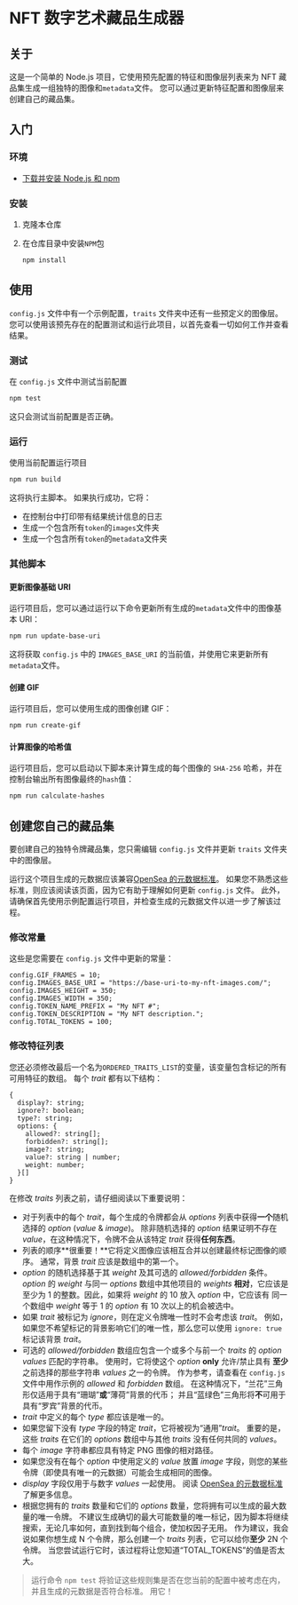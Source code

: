 # NFT 数字艺术藏品生成器

## 关于

这是一个简单的 Node.js 项目，它使用预先配置的特征和图像层列表来为 NFT 藏品集生成一组独特的图像和`metadata`文件。 您可以通过更新特征配置和图像层来创建自己的藏品集。

## 入门

### 环境

- [下载并安装 Node.js 和 npm](https://docs.npmjs.com/downloading-and-installing-node-js-and-npm)

### 安装

1. 克隆本仓库

2. 在仓库目录中安装`NPM`包

   ```sh
   npm install
   ```

## 使用

`config.js` 文件中有一个示例配置，`traits` 文件夹中还有一些预定义的图像层。 您可以使用该预先存在的配置测试和运行此项目，以首先查看一切如何工作并查看结果。

### 测试

在 `config.js` 文件中测试当前配置

   ```sh
   npm test
   ```

这只会测试当前配置是否正确。

### 运行

使用当前配置运行项目

   ```sh
   npm run build
   ```

这将执行主脚本。 如果执行成功，它将：

- 在控制台中打印带有结果统计信息的日志
- 生成一个包含所有`token`的`images`文件夹
- 生成一个包含所有`token`的`metadata`文件夹

### 其他脚本

#### 更新图像基础 URI

运行项目后，您可以通过运行以下命令更新所有生成的`metadata`文件中的图像基本 URI：

   ```sh
   npm run update-base-uri
   ```

这将获取 `config.js` 中的 `IMAGES_BASE_URI` 的当前值，并使用它来更新所有`metadata`文件。

#### 创建 GIF

运行项目后，您可以使用生成的图像创建 GIF：

   ```sh
   npm run create-gif
   ```

#### 计算图像的哈希值

运行项目后，您可以启动以下脚本来计算生成的每个图像的 `SHA-256` 哈希，并在控制台输出所有图像最终的`hash`值：

   ```sh
   npm run calculate-hashes
   ```

## 创建您自己的藏品集

要创建自己的独特令牌藏品集，您只需编辑 `config.js` 文件并更新 `traits` 文件夹中的图像层。

运行这个项目生成的元数据应该兼容[OpenSea 的元数据标准](https://docs.opensea.io/docs/metadata-standards)。 如果您不熟悉这些标准，则应该阅读该页面，因为它有助于理解如何更新 `config.js` 文件。 此外，请确保首先使用示例配置运行项目，并检查生成的元数据文件以进一步了解该过程。

### 修改常量

这些是您需要在 `config.js` 文件中更新的常量：

   ```JS
   config.GIF_FRAMES = 10;
   config.IMAGES_BASE_URI = "https://base-uri-to-my-nft-images.com/";
   config.IMAGES_HEIGHT = 350;
   config.IMAGES_WIDTH = 350;
   config.TOKEN_NAME_PREFIX = "My NFT #";
   config.TOKEN_DESCRIPTION = "My NFT description.";
   config.TOTAL_TOKENS = 100;
   ```

### 修改特征列表

您还必须修改最后一个名为`ORDERED_TRAITS_LIST`的变量，该变量包含标记的所有可用特征的数组。
每个 _trait_ 都有以下结构：

   ```JS
   {
     display?: string;
     ignore?: boolean;
     type?: string;
     options: {
       allowed?: string[];
       forbidden?: string[];
       image?: string;
       value?: string | number;
       weight: number;
     }[]
   }
   ```

在修改 _traits_ 列表之前，请仔细阅读以下重要说明：

- 对于列表中的每个 _trait_，每个生成的令牌都会从 _options_ 列表中获得**一个**随机选择的 _option_ (_value_ & _image_)。 除非随机选择的 _option_ 结果证明不存在 _value_，在这种情况下，令牌不会从该特定 _trait_ 获得**任何东西**。
- 列表的顺序**很重要！**它将定义图像应该相互合并以创建最终标记图像的顺序。 通常，背景 _trait_ 应该是数组中的第一个。
- _option_ 的随机选择基于其 _weight_ 及其可选的 _allowed/forbidden_ 条件。 _option_ 的 _weight_ 与同一 _options_ 数组中其他项目的 _weights_ **相对**，它应该是至少为 1 的整数。因此，如果将 _weight_ 的 10 放入 _option_ 中，它应该有 同一个数组中 _weight_ 等于 1 的 _option_ 有 10 次以上的机会被选中。
- 如果 _trait_ 被标记为 _ignore_，则在定义令牌唯一性时不会考虑该 _trait_。 例如，如果您不希望标记的背景影响它们的唯一性，那么您可以使用 `ignore: true` 标记该背景 _trait_。
- 可选的 _allowed/forbidden_ 数组应包含一个或多个与前一个 _traits_ 的 _option values_ 匹配的字符串。 使用时，它将使这个 _option_ **only** 允许/禁止具有 **至少** 之前选择的那些字符串 _values_ 之一的令牌。 作为参考，请查看在 `config.js` 文件中用作示例的 _allowed_ 和 _forbidden_ 数组。 在这种情况下，“兰花”三角形仅适用于具有“珊瑚”**或**“薄荷”背景的代币； 并且“蓝绿色”三角形将**不**可用于具有“罗宾”背景的代币。
- _trait_ 中定义的每个 _type_ 都应该是唯一的。
- 如果您留下没有 _type_ 字段的特定 _trait_，它将被视为“通用”_trait_。 重要的是，这些 _traits_ 在它们的 _options_ 数组中与其他 _traits_ 没有任何共同的 _values_。
- 每个 _image_ 字符串都应具有特定 PNG 图像的相对路径。
- 如果您没有在每个 _option_ 中使用定义的 _value_ 放置 _image_ 字段，则您的某些令牌（即使具有唯一的元数据）可能会生成相同的图像。
- _display_ 字段仅用于与数字 _values_ 一起使用。 阅读 [OpenSea 的元数据标准](https://docs.opensea.io/docs/metadata-standards) 了解更多信息。
- 根据您拥有的 _traits_ 数量和它们的 _options_ 数量，您将拥有可以生成的最大数量的唯一令牌。 不建议生成确切的最大可能数量的唯一标记，因为脚本将继续搜索，无论几率如何，直到找到每个组合，使加权因子无用。 作为建议，我会说如果你想生成 N 个令牌，那么创建一个 _traits_ 列表，它可以给你**至少** 2N 个令牌。 当您尝试运行它时，该过程将让您知道“TOTAL_TOKENS”的值是否太大。

> 运行命令 `npm test` 将验证这些规则集是否在您当前的配置中被考虑在内，并且生成的元数据是否符合标准。 用它！
